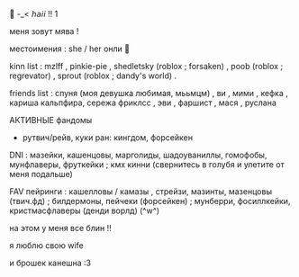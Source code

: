 🥪  -_< 𝘩𝘢𝘪𝘪 !! 1

меня зовут мява ! 

местоимения : she / her онли 🤍

kinn list : mzlff , pinkie-pie , shedletsky (roblox ; forsaken) , poob (roblox ; regrevator) , sprout (roblox ; dandy's world) . 

friends list : спуня (моя девушка любимая, мььмцм) , ви , мими , кефка , кариша кальпфира, сережа фриклсс , эви , фаршист , мася , руслана

АКТИВНЫЕ фандомы

* рутвич/рейв, куки ран: кингдом, форсейкен

DNI : мазейки, кашенцовы, марголиды, шадоуваниллы, гомофобы, мунфлаверы, фруткейки ; кмх кинни (свернитесь в голубя и улетите от меня подальше) 

FAV пейринги : кашелловы / камазы , стрейзи, мазинты, мазенцовы (твич.фд) ; билдермоны, пейчеки (форсейкен) ; мунберри, фосиллкейки, кристмасфлаверы (денди ворлд) (^w^) 

на этом у меня все блин !! 

я люблю свою wife 

и брошек канешна :3
